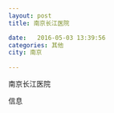 ```yaml
--- 
layout: post 
title: 南京长江医院

date:   2016-05-03 13:39:56 
categories: 其他  
city: 南京
  
--- 
```

   
南京长江医院

信息

